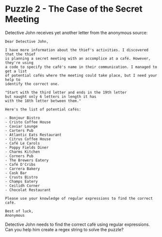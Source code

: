 # Puzzle 2 - The Case of the Secret Meeting

Detective John receives yet another letter from the anonymous source:

    Dear Detective John,

    I have more information about the thief's activities. I discovered that the thief 
    is planning a secret meeting with an accomplice at a café. However, they're using 
    a code to specify the café's name in their communication. I managed to get a list 
    of potential cafés where the meeting could take place, but I need your help to 
    identify the correct one.

    "Start with the third letter and ends in the 19th letter
    but naught only 6 letters in length it has
    with the 18th letter between them."

    Here's the list of potential cafés:

    - Bonjour Bistro
    - Cristo Coffee House
    - Caviar Lounge
    - Carters Pub
    - Atlantic Eats Restaurant
    - Citrus Coffee House
    - Café Le Carols
    - Poppy Fields Diner
    - Charms Kitchen
    - Corners Pub
    - The Brewers Eatery
    - Café D'Cribs
    - Carrera Bakery
    - Cask Bar
    - Crusts Bistro
    - Champs Eatery
    - Ceilidh Corner
    - Chocolat Restaurant

    Please use your knowledge of regular expressions to find the correct café.

    Best of luck,
    Anonymous

Detective John needs to find the correct café using regular expressions. 
Can you help him create a regex string to solve the puzzle?
